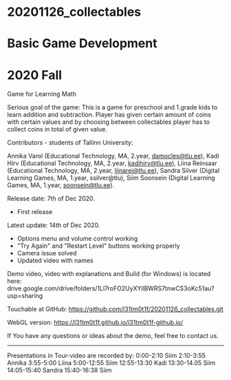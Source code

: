 # 20201126_collectables
# Basic Game Development
# 2020 Fall

Game for Learning Math

Serious goal of the game:
This is a game for preschool and 1.grade kids to learn addition and subtraction. 
Player has given certain amount of coins with certain values and by choosing between collectables player has to collect coins in total of given value.

Contributors - students of Tallinn University:

Annika Varol (Educational Technology, MA, 2.year, damocles@tlu.ee), 
Kadi Hirv (Educational Technology, MA, 2.year, kadihirv@tlu.ee), 
Liina Reinsaar (Educational Technology, MA, 2.year, liinarei@tlu.ee), 
Sandra Silver (Digital Learning Games, MA, 1.year, ssilver@tlu), 
Siim Soonsein (Digital Learning Games, MA, 1.year, soonsein@tlu.ee). 

Release date: 7th of Dec 2020. 
  - First release
  
Latest update: 14th of Dec 2020. 
  - Options menu and volume control working
  - "Try Again" and "Restart Level" buttons working properly
  - Camera issue solved
  - Updated video with names

Demo video, video with explanations and Build (for Windows) is located here:
drive.google.com/drive/folders/1Ll7roFO2UyXYilBWRS7tnwCS3oKc51au?usp=sharing

Touchable at GitHub: 
https://github.com/l31tm0t1f/20201126_collectables.git

WebGL version:
https://l31tm0t1f.github.io/l31tm0t1f-github.io/

If You have any questions or ideas about the demo, feel free to contact us.

--------------------------------
Presentations in Tour-video are recorded by:
0:00-2:10	Siim 
2:10-3:55	Annika 
3:55-5:00	Liina 
5:00-12:55	Siim 
12:55-13:30	Kadi 
13:30-14.05	Siim 
14:05-15:40	Sandra 
15:40-16:38	Siim
